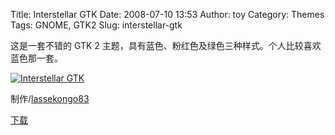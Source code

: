 Title: Interstellar GTK
Date: 2008-07-10 13:53
Author: toy
Category: Themes
Tags: GNOME, GTK2
Slug: interstellar-gtk

这是一套不错的 GTK 2
主题，具有蓝色、粉红色及绿色三种样式。个人比较喜欢蓝色那一套。

[![Interstellar
GTK](http://i.linuxtoy.org/i/2008/07/interstellar-gtk-thumb.jpg)](http://i.linuxtoy.org/i/2008/07/interstellar-gtk.jpg)

制作/[lassekongo83](http://lassekongo83.deviantart.com/)  

[下载](http://lassekongo83.deviantart.com/art/Interstellar-GTK-90218402)
